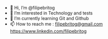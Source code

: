 - 👋 Hi, I’m @filipebritog 
- 👀 I’m interested in Technology and tests
- 🌱 I’m currently learning Git and Github
- 📫 How to reach me :
   filipebritog@gmail.com
   https://www.linkedin.com/filipebritog



